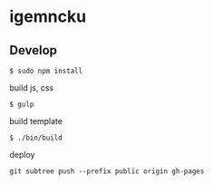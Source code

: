 # igemncku

## Develop

```
$ sudo npm install
```

build js, css

```
$ gulp
```

build template

```
$ ./bin/build
```

deploy 

```
git subtree push --prefix public origin gh-pages
````

